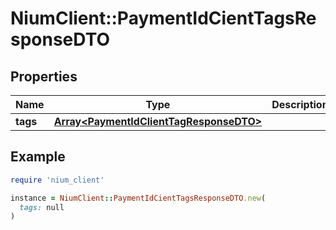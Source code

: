 # NiumClient::PaymentIdCientTagsResponseDTO

## Properties

| Name | Type | Description | Notes |
| ---- | ---- | ----------- | ----- |
| **tags** | [**Array&lt;PaymentIdClientTagResponseDTO&gt;**](PaymentIdClientTagResponseDTO.md) |  | [optional] |

## Example

```ruby
require 'nium_client'

instance = NiumClient::PaymentIdCientTagsResponseDTO.new(
  tags: null
)
```

